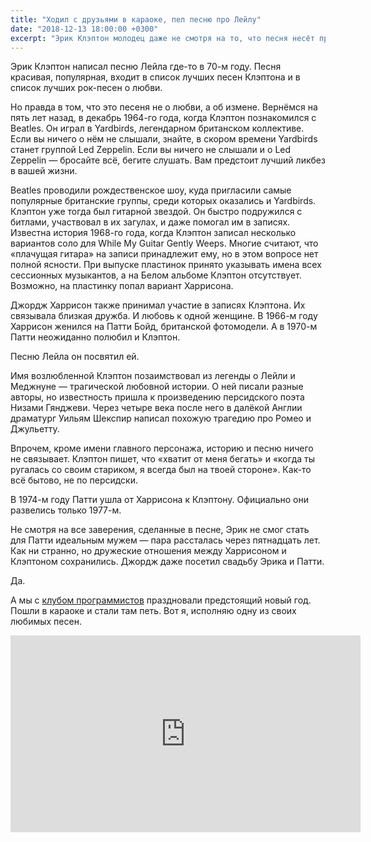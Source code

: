 ```yaml
---
title: "Ходил с друзьями в караоке, пел песню про Лейлу"
date: "2018-12-13 18:00:00 +0300"
excerpt: "Эрик Клэптон молодец даже не смотря на то, что песня несёт противоречивый моральный смысл."
---
```


Эрик Клэптон написал песню Лейла где-то в 70-м году. Песня красивая, популярная, входит в список лучших песен Клэптона и в список лучших рок-песен о любви.

Но правда в том, что это песеня не о любви, а об измене. Вернёмся на пять лет назад, в декабрь 1964-го года, когда Клэптон познакомился с Beatles.
Он играл в Yardbirds, легендарном британском коллективе. Если вы ничего о нём не слышали, знайте, в скором времени Yardbirds станет группой Led Zeppelin.
Если вы ничего не слышали и о Led Zeppelin&nbsp;&mdash; бросайте всё, бегите слушать. Вам предстоит лучший ликбез в вашей жизни.

Beatles проводили рождественское шоу, куда пригласили самые популярные британские группы, среди которых оказались и Yardbirds. Клэптон уже
тогда был гитарной звездой. Он быстро подружился с битлами, участвовал в их загулах, и даже помогал им в записях. Известна история 1968-го года, когда
Клэптон записал несколько вариантов соло для While My Guitar Gently Weeps. Многие считают, что &laquo;плачущая гитара&raquo; на записи принадлежит ему,
но в этом вопросе нет полной ясности. При выпуске пластинок принято указывать имена
всех сессионных музыкантов, а на Белом альбоме Клэптон отсутствует. Возможно, на пластинку попал вариант Харрисона.

Джордж Харрисон также принимал участие в записях Клэптона. Их связывала близкая дружба. И любовь к одной женщине. В 1966-м году Харрисон женился
на Патти Бойд, британской фотомодели. А в 1970-м Патти неожиданно полюбил и Клэптон.

Песню Лейла он посвятил ей.

Имя возлюбленной Клэптон позаимствовал из легенды о Лейли и Меджнуне&nbsp;&mdash; трагической любовной истории. О ней писали разные авторы, но
известность пришла к произведению персидского поэта Низами Гянджеви. Через четыре века после него в далёкой Англии драматург Уильям Шекспир написал похожую трагедию
про Ромео и Джульетту.

Впрочем, кроме имени главного персонажа, историю и песню ничего не связывает. Клэптон пишет, что &laquo;хватит от меня бегать&raquo; и &laquo;когда ты ругалась
со своим стариком, я всегда был на твоей стороне&raquo;. Как-то всё бытово, не по персидски.

В 1974-м году Патти ушла от Харрисона к Клэптону. Официально они развелись только 1977-м.

Не смотря на все заверения, сделанные в песне, Эрик не смог стать для Патти идеальным мужем&nbsp;&mdash; пара рассталась через пятнадцать лет. Как ни странно, но дружеские отношения
между Харрисоном и Клэптоном сохранились. Джордж даже посетил свадьбу Эрика и Патти.

Да.

А мы с [клубом программистов](http://prog.msk.ru) праздновали предстоящий новый год. Пошли в караоке и стали там петь. Вот я, исполняю одну из своих любимых песен.

<div class="video-wrapper">
  <iframe width="560" height="315" src="https://www.youtube.com/embed/T4PdG-u98Zg" frameborder="0" allow="accelerometer; autoplay; encrypted-media; gyroscope; picture-in-picture" allowfullscreen></iframe>
</div>